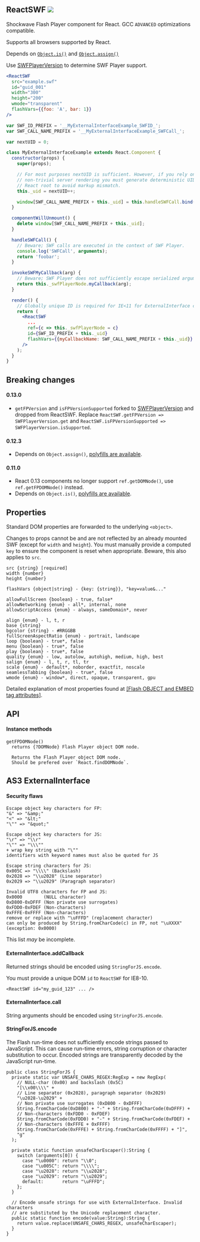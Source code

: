 ## ReactSWF ![](https://img.shields.io/npm/v/react-swf.svg)

Shockwave Flash Player component for React. GCC `ADVANCED` optimizations compatible.

Supports all browsers supported by React.

Depends on [`Object.is()`](https://developer.mozilla.org/en-US/docs/Web/JavaScript/Reference/Global_Objects/Object/is#Polyfill_for_non-ES6_browsers) and [`Object.assign()`](https://developer.mozilla.org/en-US/docs/Web/JavaScript/Reference/Global_Objects/Object/assign#Polyfill)

Use [SWFPlayerVersion](https://github.com/syranide/swf-player-version) to determine SWF Player support.

```jsx
<ReactSWF
  src="example.swf"
  id="guid_001"
  width="300"
  height="200"
  wmode="transparent"
  flashVars={{foo: 'A', bar: 1}}
/>
```
```jsx
var SWF_ID_PREFIX = '__MyExternalInterfaceExample_SWFID_';
var SWF_CALL_NAME_PREFIX = '__MyExternalInterfaceExample_SWFCall_';

var nextUID = 0;

class MyExternalInterfaceExample extends React.Component {
  constructor(props) {
    super(props);

    // For most purposes nextUID is sufficient. However, if you rely on
    // non-trivial server rendering you must generate deterministic UIDs per
    // React root to avoid markup mismatch.
    this._uid = nextUID++;

    window[SWF_CALL_NAME_PREFIX + this._uid] = this.handleSWFCall.bind(this);
  }

  componentWillUnmount() {
    delete window[SWF_CALL_NAME_PREFIX + this._uid];
  }

  handleSWFCall() {
    // Beware; SWF calls are executed in the context of SWF Player.
    console.log('SWFCall', arguments);
    return 'foobar';
  }

  invokeSWFMyCallback(arg) {
    // Beware; SWF Player does not sufficiently escape serialized arguments.
    return this._swfPlayerNode.myCallback(arg);
  }

  render() {
    // Globally unique ID is required for IE<11 for ExternalInterface callbacks.
    return (
      <ReactSWF
        ...
        ref={c => this._swfPlayerNode = c}
        id={SWF_ID_PREFIX + this._uid}
        flashVars={{myCallbackName: SWF_CALL_NAME_PREFIX + this._uid}}
      />
    );
  }
}
```

## Breaking changes

#### 0.13.0

* `getFPVersion` and `isFPVersionSupported` forked to [SWFPlayerVersion](https://github.com/syranide/swf-player-version) and dropped from ReactSWF. Replace `ReactSWF.getFPVersion => SWFPlayerVersion.get` and `ReactSWF.isFPVersionSupported => SWFPlayerVersion.isSupported`.

#### 0.12.3

* Depends on `Object.assign()`, [polyfills are available](https://developer.mozilla.org/en-US/docs/Web/JavaScript/Reference/Global_Objects/Object/assign#Polyfill).

#### 0.11.0

* React 0.13 components no longer support `ref.getDOMNode()`, use `ref.getFPDOMNode()` instead.
* Depends on `Object.is()`, [polyfills are available](https://developer.mozilla.org/en-US/docs/Web/JavaScript/Reference/Global_Objects/Object/is#Polyfill_for_non-ES6_browsers).

## Properties

Standard DOM properties are forwarded to the underlying `<object>`.

Changes to props cannot be and are not reflected by an already mounted SWF (except for `width` and `height`). You must manually provide a computed `key` to ensure the component is reset when appropriate. Beware, this also applies to `src`.

```
src {string} [required]
width {number}
height {number}
```
```
flashVars {object|string} - {key: {string}}, "key=value&..."
```
```
allowFullScreen {boolean} - true, false*
allowNetworking {enum} - all*, internal, none
allowScriptAccess {enum} - always, sameDomain*, never
```
```
align {enum} - l, t, r
base {string}
bgcolor {string} - #RRGGBB
fullScreenAspectRatio {enum} - portrait, landscape
loop {boolean} - true*, false
menu {boolean} - true*, false
play {boolean} - true*, false
quality {enum} - low, autolow, autohigh, medium, high, best
salign {enum} - l, t, r, tl, tr
scale {enum} - default*, noborder, exactfit, noscale
seamlessTabbing {boolean} - true*, false
wmode {enum} - window*, direct, opaque, transparent, gpu
```

Detailed explanation of most properties found at [[Flash OBJECT and EMBED tag attributes]](http://helpx.adobe.com/flash/kb/flash-object-embed-tag-attributes.html).

## API

#### Instance methods

```
getFPDOMNode()
  returns {?DOMNode} Flash Player object DOM node.

  Returns the Flash Player object DOM node.
  Should be prefered over `React.findDOMNode`.
```

## AS3 ExternalInterface

#### Security flaws
```
Escape object key characters for FP:
"&" => "&amp;"
"<" => "&lt;"
"\"" => "&quot;"

Escape object key characters for JS:
"\r" => "\\r"
"\"" => "\\\""
+ wrap key string with "\""
identifiers with keyword names must also be quoted for JS

Escape string characters for JS:
0x005C => "\\\\" (Backslash)
0x2028 => "\\u2028" (Line separator)
0x2029 => "\\u2029" (Paragraph separator)

Invalid UTF8 characters for FP and JS:
0x0000        (NULL character)
0xD800-0xDFFF (Non private use surrogates)
0xFDD0-0xFDEF (Non-characters)
0xFFFE-0xFFFF (Non-characters)
remove or replace with "\uFFFD" (replacement character)
can only be produced by String.fromCharCode(c) in FP, not "\uXXXX" (exception: 0x0000)
```

This list *may* be incomplete.

#### ExternalInterface.addCallback

Returned strings should be encoded using `StringForJS.encode`.

You must provide a unique DOM `id` to `ReactSWF` for IE8-10.

```
<ReactSWF id="my_guid_123" ... />
```

#### ExternalInterface.call

String arguments should be encoded using `StringForJS.encode`.

#### StringForJS.encode

The Flash run-time does not sufficiently encode strings passed to JavaScript. This can cause run-time errors, string corruption or character substitution to occur. Encoded strings are transparently decoded by the JavaScript run-time.

```as3
public class StringForJS {
  private static var UNSAFE_CHARS_REGEX:RegExp = new RegExp(
    // NULL-char (0x00) and backslash (0x5C)
    "[\\x00\\\\" +
    // Line separator (0x2028), paragraph separator (0x2029)
    "\u2028-\u2029" +
    // Non private use surrogates (0xD800 - 0xDFFF)
    String.fromCharCode(0xD800) + "-" + String.fromCharCode(0xDFFF) +
    // Non-characters (0xFDD0 - 0xFDEF)
    String.fromCharCode(0xFDD0) + "-" + String.fromCharCode(0xFDEF) +
    // Non-characters (0xFFFE + 0xFFFF)
    String.fromCharCode(0xFFFE) + String.fromCharCode(0xFFFF) + "]",
    "g"
  );

  private static function unsafeCharEscaper():String {
    switch (arguments[0]) {
      case "\u0000": return "\\0";
      case "\u005C": return "\\\\";
      case "\u2028": return "\\u2028";
      case "\u2029": return "\\u2029";
      default:       return "\uFFFD";
    };
  }

  // Encode unsafe strings for use with ExternalInterface. Invalid characters
  // are substituted by the Unicode replacement character.
  public static function encode(value:String):String {
    return value.replace(UNSAFE_CHARS_REGEX, unsafeCharEscaper);
  }
}
```

